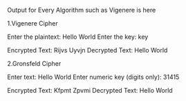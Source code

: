 Output for Every Algorithm such as Vigenere is here

1.Vigenere Cipher

Enter the plaintext: Hello World
Enter the key: key

Encrypted Text: Rijvs Uyvjn
Decrypted Text: Hello World

2.Gronsfeld Cipher

Enter text: Hello World
Enter numeric key (digits only): 31415

Encrypted Text: Kfpmt Zpvmi
Decrypted Text: Hello World